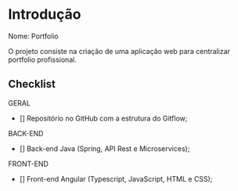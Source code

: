 # Introdução

Nome: Portfolio

O projeto consiste na criação de uma aplicação web para centralizar portfolio profissional. 

## Checklist 

GERAL
- [] Repositório no GitHub com a estrutura do Gitflow;

BACK-END
- [] Back-end Java (Spring, API Rest e Microservices);

FRONT-END
- [] Front-end Angular (Typescript, JavaScript, HTML e CSS);






